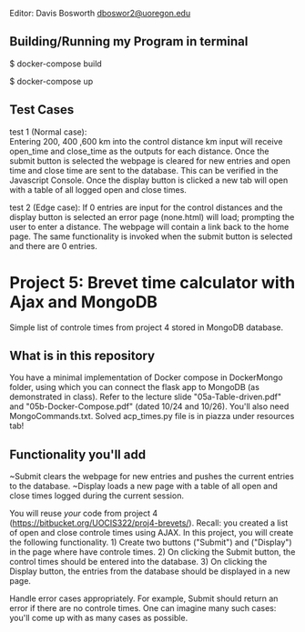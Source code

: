 Editor: Davis Bosworth dboswor2@uoregon.edu

## Building/Running my Program in terminal
$ docker-compose build

$ docker-compose up

## Test Cases

test 1 (Normal case):  
	Entering 200, 400 ,600 km into the control distance km input will receive
 	open_time and close_time as the outputs for each distance.
	Once the submit button is selected the webpage is cleared for new entries and 
	open time and close time are sent to the database.
	This can be verified in the Javascript Console. Once the display button is clicked
	a new tab will open with a table of all logged open and close times.


test 2 (Edge case): 
	If 0 entries are input for the control distances and the display button is 
	selected an error page (none.html) will load; prompting the user to enter a 
	distance. The webpage will contain a link back to the home page.
	The same functionality is invoked when the submit button is selected and
	there are 0 entries.

# Project 5: Brevet time calculator with Ajax and MongoDB

Simple list of controle times from project 4 stored in MongoDB database.

## What is in this repository

You have a minimal implementation of Docker compose in DockerMongo folder, using which you can connect the flask app to MongoDB (as demonstrated in class). Refer to the lecture slide "05a-Table-driven.pdf" and "05b-Docker-Compose.pdf" (dated 10/24 and 10/26). You'll also need MongoCommands.txt. Solved acp_times.py file is in piazza under resources tab! 

## Functionality you'll add

~Submit clears the webpage for new entries and pushes the current entries to the database.
~Display loads a new page with a table of all open and close times logged during the current session.

You will reuse *your* code from project 4 (https://bitbucket.org/UOCIS322/proj4-brevets/). Recall: you created a list of open and close controle times using AJAX. In this project, you will create the following functionality. 1) Create two buttons ("Submit") and ("Display") in the page where have controle times. 2) On clicking the Submit button, the control times should be entered into the database. 3) On clicking the Display button, the entries from the database should be displayed in a new page. 

Handle error cases appropriately. For example, Submit should return an error if there are no controle times. One can imagine many such cases: you'll come up with as many cases as possible.


